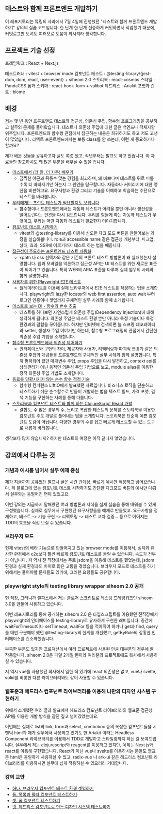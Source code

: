 ## 테스트와 함께 프론트엔드 개발하기

이 레포지토리는 튜링의 사과에서 7월 4일에 진행했던 "테스트와 함께 프론트엔드 개발하기" 강의의 실습 코드입니다. 한 단계 한 단계 신중하게 커밋하면서 작업했기 때문에, 커밋로그만 보셔도 여러모로 도움이 되시리라 생각합니다.

## 프로젝트 기술 선정

프레임워크 : React + Next.js

테스트러너 : vitest + browser mode
컴포넌트 테스트 : @testing-library/{jest-dom, dom, react, user-event} + siheom 2.0
스토리북 : react-cosmos
스타일 : PandaCSS
폼과 스키마 : react-hook-form + valibot
헤드리스 : Ariakit
포맷과 린트 : biome

## 배경

[저](https://x.com/stelo_kim)는 몇 년 동안 프론트엔드 테스트와 접근성, 의존성 주입, 함수형 프로그래밍을 공부하고 실무의 문제를 풀어왔습니다. 테스트나 의존성 주입에 대한 글은 백엔드나 객체지향 위주입니다. 프론트엔드와 함수형 관점에서 접근하는 내용은 희귀하기도 하고 저도 고생이 많았습니다. 리액트 프론트엔드에서는 보통 class를 안 쓰는데, 이런 게 중요하기나 할까요?

제가 배운 것들을 공유하고자 글도 여럿 썼고, 작년부터는 발표도 하고 있습니다. 이 자료들만 참고하셔도 꽤 많은 부분을 배우실 수 있을 겁니다.

- [테스트에서 (더 잘, 더 자주) 배우기](https://tech.wonderwall.kr/articles/learningwithtest/)
  - 끔찍한 야근과 뒤통수 맞는 경험을 회고하며, 왜 바쁘다며 테스트를 뒤로 미룰 수록 더 바빠지기만 하는지 그 원인을 탐구합니다. 자동화나 커버리지에 대한 맹신을 비판하고요. 요구사항과 환경 그리고 기술을 이해하고 학습하는 수단으로 테스트를 바라봅니다.
- [우리에게는 프런트 테스트가 필요할지도 모릅니다](https://twinstae.github.io/why-frontend-testing/)
  - 함수형이나 프론트엔드에서는 자동화 테스트가 어려울 뿐만 아니라 생산성을 떨어트린다는 편견을 다시 검토합니다. 우리를 힘들게 하는 자동화 테스트가 무엇이고, 우리는 어떤 자동화 테스트가 필요한지 이야기합니다.
- [컴포넌트 테스트 시작하기](https://twinstae.github.io/component-testing-a11y-markup/)
  - vitest와 @testing-library를 이용해 심오한 다크 모드 버튼을 만들어보는 과정을 실습해봅니다. role과 accessible name 같은 접근성 개념부터, 마크업, 상태, 효과, SSR에 이르기까지 테스트 하는 법을 배웁니다.
- [접근성이 주도하는 프론트엔드 테스트 자동화](https://tech.wonderwall.kr/articles/a11ydriventestautomation/)
  - xpath 나 css 선택자와 같은 기존의 프론트 테스트 방법론이 왜 실패했는지 설명합니다. 웹과 모바일을 막론하고 접근성 API는 UI 테스트를 위한 새로운 표준이 되어가고 있습니다. 특히 WEB의 ARIA 표준을 다루며 실제 업무의 사례와 함께 설명합니다.
- [사용자를 위한 Playwright E2E 테스트](https://tech.wonderwall.kr/articles/playwrighte2etestforuser/)
  - 플레이라이트를 이용해 실제 브라우저에서 E2E 테스트를 작성하는 법을 소개합니다. playwright의 lazy한 locator와 web first assertion, auto wait 부터 로그인 인증이나 셋업까지 구체적인 실무 사례와 함께 소개합니다.
- [테스트로 보는 DI - 함수와 변수 추출](https://twinstae.github.io/dependency-injection-extract/)
  - 테스트를 하다보면 자연스럽게 의존성 주입(Dependency Injection)에 대해 생각하게 됩니다. 의존성 주입은 테스트 환경 뿐만 아니라 특정 기술이나 특정 환경과의 결합을 끊어줍니다. 하지만 인터넷에 검색하면 늘 스프링 데코레이터와 setter, 생성자 주입 이야기만 하는데, 함수형 프로그래밍의 관점에서 간단한 의존성 주입 기법을 소개합니다.
- [함수형 프론트엔드에서 의존성 제어하기](https://tech.wonderwall.kr/articles/functionaldependencymanagement/)
  - 인터페이스와 구현의 차이, 제공자와 사용자, 리팩터링과 파괴적 변경과 같은 의존성 주입의 개념들을 프론트엔드의 구체적인 실무 사례와 함께 설명합니다. 특히 폄하되어 왔던 매개변수 주입, props 주입을 다시 발견하고, context api를 상태관리가 아닌 동적인 의존성 주입 기법으로 보고, module alias를 이용한 정적 의존성 주입 기법도 소개합니다.
- [동료를 당황시키지 않는 순수 함수 적정 기술](https://drive.google.com/file/d/1UxKbwrc4HxdEUqGpZ6M3mKx67NhxmPlo/view?usp=sharing)
  - 함수형 컨퍼런스 LiftIO에서 발표했던 자료입니다. 비즈니스 로직을 단순하고 테스트하기 쉬운 순수함수로 만들어 개발하는 법을 텍스트 필드, 가격 포맷, 검색 기능을 구현하는 사례를 통해 다룹니다.
- [스토리북과 컴포넌트 테스트와 함께 하는 ClojureScript React 개발](https://drive.google.com/file/d/1j3dOFjQAx49otvxu77RYG-Nip1TVsIGK/view?usp=sharing)
  - 결합도, 수 많은 경우의 수, 느리고 복잡한 테스트의 문제를 스토리북을 이용한 컴포넌트 주도 개발로 풀어내는 법을 소개합니다. 스토리북은 단순히 예쁜 컴포넌트 도감이 아닙니다. 다양한 경우의 수를 쉽고 빠르게 테스트할 수 있는 도구로 새롭게 바라봅니다.

생각보다 많지 않습니까? 하지만 테스트의 여정은 아직 끝나지 않았습니다.

## 강의에서 다루는 것

### 개념과 예시를 넘어서 실무 예제 중심

제가 지금까지 공유했던 발표나 글은 시간 관계상, 빠르게 예시만 적용하고 넘어갔습니다. 제 블로그에 있는 컴포넌트 테스트 시작하기도 간단한 다크모드 버튼의 예시만 다뤄서 실무와는 동떨어진 면이 있었고요.

이번 강의는 지금까지 말해왔던 여러 방법론과 지식을 실제 실습을 통해 배워볼 수 있게 구성했습니다. 실제로 실무에서 구현했던 요구사항들을 예제로 만들었고. 요구사항을 정제하고, 테스트 -> 기능 구현 -> 리팩토링 -> 테스트 교차 검증... 등으로 이어지는 TDD의 흐름을 직접 보실 수 있습니다.

### 브라우저 모드

현재 vitest의 베타 기능으로 만들어지고 있는 browser mode를 이용해서, 실제와 유사한 환경에서 e2e보다 훨씬 빠르게 컴포넌트 테스트를 돌릴 수 있습니다. 속도가 전부가 아닙니다. 저 역시 전 직장에서는 주로 jsdom을 이용해 테스트를 했었는데, jsdom 환경과 실제 환경과의 차이로 많은 고통을 겪었습니다. 브라우저 모드로 테스트를 하기 위해서는 풀어야할 문제들도 있기에, 그러한 요령들도 공유합니다.

### playwright style의 testing library wrapper siheom 2.0 공개

현 직장, 그러니까 셀파스에서 저는 클로저 스크립트로 테스팅 프레임워크인 siheom 3.0을 만들어 사용하고 있습니다.

이번 레포지토리를 통해 공개하는 siheom 2.0 은 타입스크립트를 이용했던 전직장에서 playwright의 인터페이스를 testing-library로 유사하게 구현한 래퍼입니다. 중간에 waitForTimeout이나 setTimeout, waitFor 등을 적어줘야 하거나 get과 find, query를 매번 구분해야 했던 @testing-library의 한계를 개선했고, getByRole의 장황한 인터페이스를 간소화했습니다.

부족한 부분도 있지만 프로덕션에서 여러 프로젝트에 사용된 만큼 대부분의 경우에 잘 작동합니다. siheom 2.0은 파일 2개일 뿐이라 여러분의 프로젝트에도 복사해서 사용하실 수 있습니다.

저 역시 vue를 사용했던 회사에서 일한 적 있기에 react 의존성은 없고, vue나 svelte, solid를 비롯한 다른 라이브러리와도 같이 사용할 수 있습니다.

### 웹표준과 헤드리스 컴포넌트 라이브러리를 이용해 나만의 디자인 시스템 구현하기

위에서 소개했던 여러 글과 발표에서 헤드리스 컴포넌트 라이브러리와 웹표준 접근성 API를 이용한 개발 방식을 잠깐 짚고 넘어갔었는데요.

이번에는 실제로 list와 link, form과 select, combobox 등의 복잡한 컴포넌트들을 시맨틱 html과 제가 실무에서 사용하고 있기도 한 Ariakit 이라는 Headless Component 라이브러리를 이용해서 TDD로 개발하고 스타일링까지 하는 걸 보여드립니다. 실무에서 저는 clojurescript와 reagent를 이용하고 있지만, 예제는 Next js와 react를 이용해 구현했습니다. React가 아닌 vue나 svelte를 이용하시는 분들도 웹표준 html은 동일하게 사용하실 수 있고, radix-vue 나 ark-ui 같은 헤드리스 컴포넌트 라이브러리를 이용하시면 실무에 쉽게 적용하실 수 있으리라 기대합니다.

### 강의 교안

- [하나. 브라우저 컴포넌트 테스트 환경 셋업하기](https://github.com/taehee-sp/turing-frontend-test/tree/main/src/app/cosmos)
- [둘. 목록과 필터 컴포넌트 테스트하기](https://github.com/taehee-sp/turing-frontend-test/tree/main/src/app/domains/saas/SaasList)
- [셋. 폼 컴포넌트 테스트하기](https://github.com/taehee-sp/turing-frontend-test/tree/main/src/app/domains/member/MemberCreateForm)
- [넷. 헤드리스 컴포넌트로 만든 디자인 시스템 테스트하기](https://github.com/taehee-sp/turing-frontend-test/tree/main/src/app/common/components/SelectWithCombobox)

